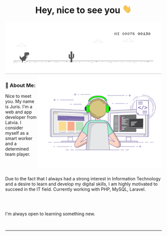 <h1 align="center">Hey, nice to see you <img src="https://github.com/jurispetrovs/jurispetrovs/blob/main/charts/gif/Hi.gif" width="30"></h1>
<img src="https://github.com/jurispetrovs/jurispetrovs/blob/main/charts/gif/dino.gif"/>

<img align="right" src="https://github.com/jurispetrovs/jurispetrovs/blob/main/charts/gif/coding.gif" height="300"/>
<h3>🤵 About Me:</h3>

Nice to meet you. My name is Juris. I'm a web and app developer from Latvia. I consider myself as a smart worker and a determined team player. 

<br><br>

Due to the fact that I always had a strong interest in Information Technology and a desire to learn and develop my digital skills, I am highly motivated to succeed in the IT field. Currently working with PHP, MySQL, Laravel. 

<br><br>

I'm always open to learning something new.

<br>

---
